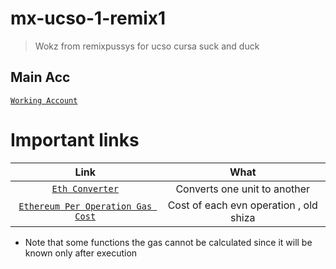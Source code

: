 # mx-ucso-1-remix1

> Wokz from remixpussys for ucso cursa suck and duck

## Main Acc 

[`Working Account`](https://sepolia.etherscan.io/address/0x6ac2fe84665850296377c57e742378456532da50)

# Important links 

Link | What 
:--: | :--: 
[`Eth Converter`](https://eth-converter.com/) | Converts one unit to another 
[`Ethereum Per Operation Gas Cost`](https://docs.google.com/spreadsheets/d/1n6mRqkBz3iWcOlRem_mO09GtSKEKrAsfO7Frgx18pNU/edit?gid=0#gid=0) | Cost of each evn operation , old shiza 

- Note that some functions the gas cannot be calculated since it will be known only after execution 